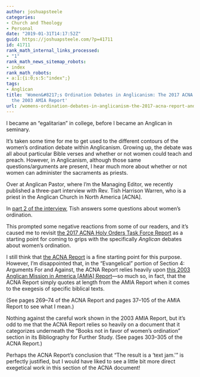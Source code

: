```yaml
---
author: joshuapsteele
categories:
- Church and Theology
- Personal
date: "2019-01-31T14:17:52Z"
guid: https://joshuapsteele.com/?p=41711
id: 41711
rank_math_internal_links_processed:
- "1"
rank_math_news_sitemap_robots:
- index
rank_math_robots:
- a:1:{i:0;s:5:"index";}
tags:
- Anglican
title: 'Women&#8217;s Ordination Debates in Anglicanism: The 2017 ACNA Report and
  the 2003 AMIA Report'
url: /womens-ordination-debates-in-anglicanism-the-2017-acna-report-and-the-2003-amia-report/
---
```


I became an “egalitarian” in college, before I became an Anglican in seminary.

It’s taken some time for me to get used to the different contours of the women’s ordination debate within Anglicanism. Growing up, the debate was all about particular Bible verses and whether or not women could teach and preach. However, in Anglicanism, although those same questions/arguments are present, I hear much more about whether or not women can administer the sacraments as priests.

Over at Anglican Pastor, where I’m the Managing Editor, we recently published a three-part interview with Rev. Tish Harrison Warren, who is a priest in the Anglican Church in North America \[ACNA\].

In [part 2 of the interview](http://anglicanpastor.com/ask-an-anglican-pastor-an-interview-with-tish-harrison-warren-pt-2/), Tish answers some questions about women’s ordination.

This prompted some negative reactions from some of our readers, and it’s caused me to revisit [the 2017 ACNA Holy Orders Task Force Report](http://anglicanpastor.com/want-to-learn-more-about-womens-ordination-debates-within-anglicanism-start-with-these-resources/) as a starting point for coming to grips with the specifically *Anglican* debates about women’s ordination.

I still think that [the ACNA Report](http://anglicanpastor.com/wp-content/uploads/2019/01/HolyOrdersTaskForce.pdf) is a fine starting point for this purpose. However, I’m disappointed that, in the “Evangelical” portion of Section 4: Arguments For and Against, the ACNA Report relies heavily upon [this 2003 Anglican Mission in America \[AMIA\] Report](http://anglicanpastor.com/wp-content/uploads/2019/01/AMIA_2003_Womens-Ordination-Report.pdf)—so much so, in fact, that the ACNA Report simply quotes at length from the AMIA Report when it comes to the exegesis of specific biblical texts.

(See pages 269–74 of the ACNA Report and pages 37–105 of the AMIA Report to see what I mean.)

Nothing against the careful work shown in the 2003 AMIA Report, but it’s odd to me that the ACNA Report relies so heavily on a document that it categorizes underneath the “Books not in favor of women’s ordination” section in its Bibliography for Further Study. (See pages 303–305 of the ACNA Report.)

Perhaps the ACNA Report’s conclusion that “The result is a ‘text jam.'” is perfectly justified, but I would have liked to see a little bit more direct exegetical work in this section of the ACNA document!